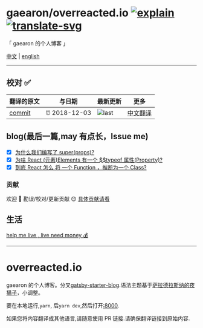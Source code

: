 # gaearon/overreacted.io [![explain]][source] [![translate-svg]][translate-list]

<!-- [![size-img]][size] -->

[explain]: http://llever.com/explain.svg
[source]: https://github.com/chinanf-boy/Source-Explain
[translate-svg]: http://llever.com/translate.svg
[translate-list]: https://github.com/chinanf-boy/chinese-translate-list
[size-img]: https://packagephobia.now.sh/badge?p=Name
[size]: https://packagephobia.now.sh/result?p=Name

「 gaearon 的个人博客 」

[中文](./readme.md) | [english](https://github.com/gaearon/overreacted.io)

---

## 校对 ✅

<!-- doc-templite START generated -->
<!-- repo = 'gaearon/overreacted.io' -->
<!-- commit = 'c25ed09ad8d3713b658431f8a97f72342e7541e2' -->
<!-- time = '2018-12-03' -->

| 翻译的原文 | 与日期        | 最新更新 | 更多                       |
| ---------- | ------------- | -------- | -------------------------- |
| [commit]   | ⏰ 2018-12-03 | ![last]  | [中文翻译][translate-list] |

[last]: https://img.shields.io/github/last-commit/gaearon/overreacted.io.svg
[commit]: https://github.com/gaearon/overreacted.io/tree/c25ed09ad8d3713b658431f8a97f72342e7541e2

<!-- doc-templite END generated -->

## blog(最后一篇,may 有点长，Issue me)

- [x] [为什么我们编写了 super(props)?](src/pages/why-do-we-write-super-props.zh.md)
- [x] [为啥 React (元素)Elements 有一个 $$typeof 属性(Property)?](src/pages/why-do-react-elements-have-typeof-property.zh.md)
- [x] [到底 React 怎么 将 一个 Function ，推断为一个 Class?](src/pages/how-does-react-tell-a-class-from-a-function.zh.md)

### 贡献

欢迎 👏 勘误/校对/更新贡献 😊 [具体贡献请看](https://github.com/chinanf-boy/chinese-translate-list#贡献)

## 生活

[help me live , live need money 💰](https://github.com/chinanf-boy/live-need-money)

---

# overreacted.io

gaearon 的个人博客。分叉[gatsby-starter-blog](https://github.com/gatsbyjs/gatsby-starter-blog).语法主题基于[萨拉德拉斯纳的夜猫子](https://github.com/sdras/night-owl-vscode-theme/)，小调整。

要在本地运行,`yarn`, 后`yarn dev`,然后打开[:8000](https://localhost:8000).

如果您将内容翻译成其他语言,请随意使用 PR 链接.请确保翻译链接到原始内容.
